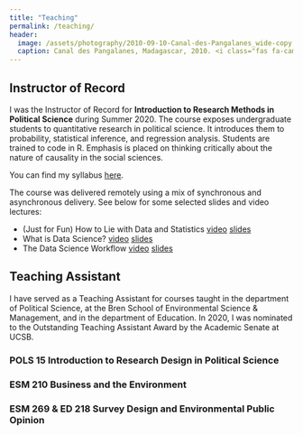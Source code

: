 ```yaml
---
title: "Teaching"
permalink: /teaching/
header:
  image: /assets/photography/2010-09-10-Canal-des-Pangalanes_wide-copy.jpg
  caption: Canal des Pangalanes, Madagascar, 2010. <i class="fas fa-camera"></i> A. Lépissier
---
```


## Instructor of Record

I was the Instructor of Record for **Introduction to Research Methods in Political Science** during Summer 2020. The course exposes undergraduate students to quantitative research in political science. It introduces them to probability, statistical inference, and regression analysis. Students are trained to code in R. Emphasis is placed on thinking critically about the nature of causality in the social sciences.

You can find my syllabus [here](/assets/M20-POLS-15-Syllabus.pdf).

The course was delivered remotely using a mix of synchronous and asynchronous delivery. See below for some selected slides and video lectures:
- (Just for Fun) How to Lie with Data and Statistics <i class="fas fa-video"></i> [video](/assets/POLS-15-How-To-Lie-video.html) <i class="fas fa-book"></i> [slides](/assets/teaching/POLS-15-How-To-Lie-slides.html)
- What is Data Science? <i class="fas fa-video"></i> [video](/assets/teaching/POLS-15-What-Is-Data-Science-video.html) <i class="fas fa-book"></i> [slides](/assets/teaching/POLS-15-What-Is-Data-Science-slides.html)
- The Data Science Workflow <i class="fas fa-video"></i> [video](/assets/teaching/POLS-15-Data-Science-Workflow-video.html) <i class="fas fa-book"></i> [slides](/assets/teaching/POLS-15-Data-Science-Workflow-slides.html)

## Teaching Assistant

I have served as a Teaching Assistant for courses taught in the department of Political Science, at the Bren School of Environmental Science & Management, and in the department of Education. In 2020, I was nominated to the Outstanding Teaching Assistant Award by the Academic Senate at UCSB.

### POLS 15 Introduction to Research Design in Political Science

### ESM 210 Business and the Environment

### ESM 269 & ED 218 Survey Design and Environmental Public Opinion